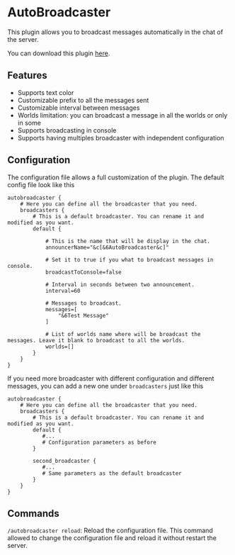# AutoBroadcaster
This plugin allows you to broadcast messages automatically in the chat of the server.

You can download this plugin [here](https://ore-staging.spongepowered.org/aadeg/AutoBroadcaster).

## Features
+ Supports text color
+ Customizable prefix to all the messages sent
+ Customizable interval between messages
+ Worlds limitation: you can broadcast a message in all the worlds or only in some
+ Supports broadcasting in console
+ Supports having multiples broadcaster with independent configuration

## Configuration
The configuration file allows a full customization of the plugin. The default config file look like this

```
autobroadcaster {
    # Here you can define all the broadcaster that you need.
    broadcasters {
        # This is a default broadcaster. You can rename it and modified as you want.
        default {

            # This is the name that will be display in the chat.
            announcerName="&c[&6AutoBroadcaster&c]"

            # Set it to true if you what to broadcast messages in console.
            broadcastToConsole=false

            # Interval in seconds between two announcement.
            interval=60

            # Messages to broadcast.
            messages=[
                "&6Test Message"
            ]

            # List of worlds name where will be broadcast the messages. Leave it blank to broadcast to all the worlds.
            worlds=[]
        }
    }
}
```

If you need more broadcaster with different configuration and different messages, you can add a new one under ```broadcasters``` just like this

```
autobroadcaster {
    # Here you can define all the broadcaster that you need.
    broadcasters {
        # This is a default broadcaster. You can rename it and modified as you want.
        default {
           #...
           # Configuration parameters as before
        }

        second_broadcaster {
           #...
           # Same parameters as the default broadcaster
        }
    }
}
```


## Commands
```/autobroadcaster reload```: Reload the configuration file. This command allowed to change the configuration file and reload it without restart the server.